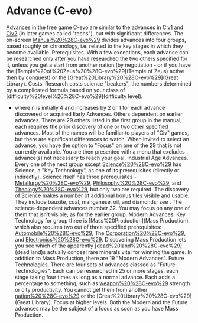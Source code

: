 # Advance (C-evo)

[Advance](Advance)s in the free game [C-evo](C-evo) are similar to the advances in [Civ1](Civ1) and [Civ2](Civ2) (in later games called "techs"), but with significant differences. The on-screen [Manual%20%28C-evo%29](Manual) divides advances into four groups, based roughly on chronology, i.e. related to the key stages in which they become available. 
Prerequisites.
With a few exceptions, each advance can be researched only after you have researched the two others specified for it, unless you get a start from another nation (by negotiation - or if you have the [Temple%20of%20Zeus%20%28C-evo%29](Temple of Zeus) active then by conquest) or the [Great%20Library%20%28C-evo%29](Great Library).
Costs.
Research costs science "beakers", the numbers determined by a complicated formula based on your class of [difficulty%20level%20%28C-evo%29](difficulty level).
- where n is initially 4 and increases by 2 or 1 for each advance discovered or acquired
Early Advances.
Others dependent on earlier advances.
There are 29 others listed in the first group in the manual; each requires the prior discovery of one or two other specified advances. Most of the names will be familiar to players of "Civ" games, but there are significant differences to watch.
When invited to select an advance, you have the option to "Focus" on one of the 29 that is not currently available. You are then presented with a menu that excludes advance(s) not necessary to reach your goal.
Industrial Age Advances.
Every one of the next group except [Science%20%28C-evo%29](Science) has Science, a "Key Technology", as one of its prerequisites (directly or indirectly). 
Science itself has three prerequisites - [Metallurgy%20%28C-evo%29](Metallurgy), [Philosophy%20%28C-evo%29](Philosophy), and [Theology%20%28C-evo%29](Theology), but only two are required. The discovery of Science makes a number of additional bonus tiles visible and usable. They include bauxite, coal, manganese, oil, and diamonds; see .
The science-dependent advances number 32. You may focus on any one of them that isn't visible, as for the earlier group.
Modern Advances.
Key Technology for group three is [Mass%20Production](Mass Production), which also requires two out of three specified prerequisites: [Automobile%20%28C-evo%29](Automobile), The [Corporation%20%28C-evo%29](Corporation), and [Electronics%20%28C-evo%29](Electronics).
Discovering Mass Production lets you see which of the apparently [dead%20land%20%28C-evo%29](dead land)s actually conceal rare minerals vital for winning the game.
In addition to Mass Production, there are 19 "Modern Advances".
Future Technologies.
There are four sets of advances classed as "Future Technologies". Each can be researched in 25 or more stages, each stage taking four times as long as a normal advance. Each adds a percentage to something, such as [weapon%20%28C-evo%29](weapon) strength or city productivity. You cannot get them from another [nation%20%28C-evo%29](nation) or the [Great%20Library%20%28C-evo%29](Great Library).
Focus at higher levels.
Both the Modern and the Future advances may be the subject of a focus as soon as you have Mass Production.